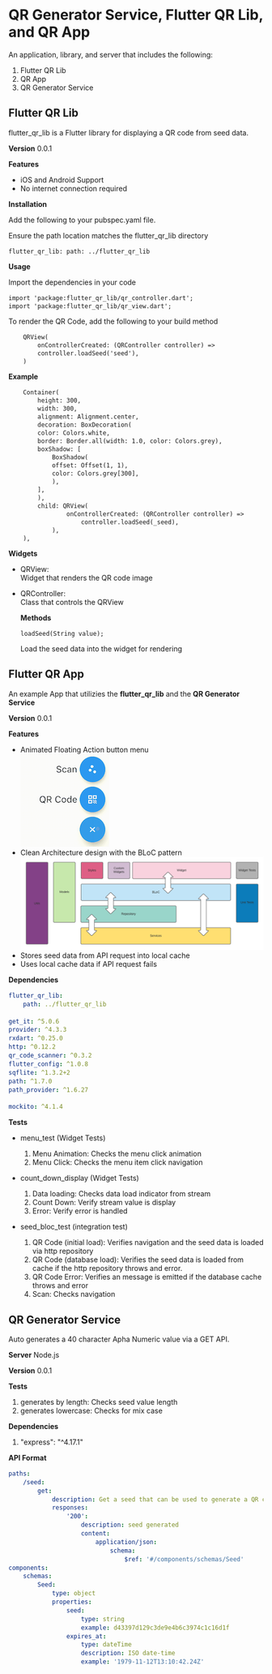 # QR Generator Service, Flutter QR Lib, and QR App

An application, library, and server that includes the following:

1. Flutter QR Lib
2. QR App
3. QR Generator Service

## Flutter QR Lib

flutter_qr_lib is a Flutter library for displaying a QR code
from seed data.

**Version**
0.0.1

**Features**

-   iOS and Android Support
-   No internet connection required

**Installation**

Add the following to your pubspec.yaml file.

Ensure the path location matches the flutter_qr_lib directory

```
flutter_qr_lib: path: ../flutter_qr_lib
```

**Usage**

Import the dependencies in your code

```
import 'package:flutter_qr_lib/qr_controller.dart';
import 'package:flutter_qr_lib/qr_view.dart';
```

To render the QR Code, add the following to your build method

```
    QRView(
        onControllerCreated: (QRController controller) =>
        controller.loadSeed('seed'),
    )
```

**Example**

```
    Container(
        height: 300,
        width: 300,
        alignment: Alignment.center,
        decoration: BoxDecoration(
        color: Colors.white,
        border: Border.all(width: 1.0, color: Colors.grey),
        boxShadow: [
            BoxShadow(
            offset: Offset(1, 1),
            color: Colors.grey[300],
            ),
        ],
        ),
        child: QRView(
                onControllerCreated: (QRController controller) =>
                    controller.loadSeed(_seed),
            ),
    ),
```

**Widgets**

-   QRView:  
    Widget that renders the QR code image

-   QRController:  
    Class that controls the QRView

    **Methods**

    ```
    loadSeed(String value);
    ```

    Load the seed data into the widget for rendering

## Flutter QR App

An example App that utilizies the **flutter_qr_lib** and the **QR Generator Service**

**Version**
0.0.1

**Features**

-   Animated Floating Action button menu  
    ![alt text](menu.png)
-   Clean Architecture design with the BLoC pattern  
    ![alt text](Architecture.png)
-   Stores seed data from API request into local cache
-   Uses local cache data if API request fails

**Dependencies**

```yaml
flutter_qr_lib:
    path: ../flutter_qr_lib

get_it: ^5.0.6
provider: ^4.3.3
rxdart: ^0.25.0
http: ^0.12.2
qr_code_scanner: ^0.3.2
flutter_config: ^1.0.8
sqflite: ^1.3.2+2
path: ^1.7.0
path_provider: ^1.6.27

mockito: ^4.1.4
```

**Tests**

-   menu_test (Widget Tests)

    1. Menu Animation: Checks the menu click animation
    2. Menu Click: Checks the menu item click navigation

-   count_down_display (Widget Tests)

    1. Data loading: Checks data load indicator from stream
    2. Count Down: Verify stream value is display
    3. Error: Verify error is handled

-   seed_bloc_test (integration test)
    1. QR Code (initial load): Verifies navigation and the seed data is loaded via http repository
    2. QR Code (database load): Verifies the seed data is loaded from cache if the http repository throws and error.
    3. QR Code Error: Verifies an message is emitted if the database cache throws and error
    4. Scan: Checks navigation

## QR Generator Service

Auto generates a 40 character Apha Numeric value via a GET API.

**Server**
Node.js

**Version**
0.0.1

**Tests**

1. generates by length: Checks seed value length
2. generates lowercase: Checks for mix case

**Dependencies**

1. "express": "^4.17.1"

**API Format**

```yaml
paths:
    /seed:
        get:
            description: Get a seed that can be used to generate a QR code
            responses:
                '200':
                    description: seed generated
                    content:
                        application/json:
                            schema:
                                $ref: '#/components/schemas/Seed'
components:
    schemas:
        Seed:
            type: object
            properties:
                seed:
                    type: string
                    example: d43397d129c3de9e4b6c3974c1c16d1f
                expires_at:
                    type: dateTime
                    description: ISO date-time
                    example: '1979-11-12T13:10:42.24Z'
```
